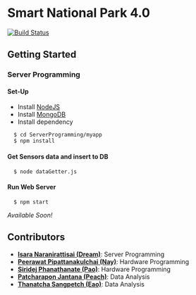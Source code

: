 # Smart National Park 4.0
[![Build Status](https://travis-ci.com/DreamN/HookWorms-Smart-National-Park-4.0.svg?token=TJpXUXyH6FeVTVskWKZU&branch=master)](https://travis-ci.com/DreamN/HookWorms-Smart-National-Park-4.0)
## Getting Started
### Server Programming
#### Set-Up
- Install [NodeJS](https://nodejs.org/en/)
- Install [MongoDB](https://docs.mongodb.com/getting-started/shell/)
- Install dependency

```
  $ cd ServerProgramming/myapp
  $ npm install
```

#### Get Sensors data and insert to DB
```
  $ node dataGetter.js
```

#### Run Web Server
```
  $ npm start
```
*Available Soon!*
## Contributors
- [**Isara Naranirattisai (Dream)**](https://github.com/DreamN): Server Programming
- [**Peerawat Pipattanakulchai (Nay)**](https://www.linkedin.com/in/peerawat-pipattanakulchai-745997117/): Hardware Programming
- [**Siridej Phanathanate (Pao)**](https://www.linkedin.com/in/siridej-phanathanate-aab309115/): Hardware Programming
- [**Patcharapon Jantana (Peach)**](https://web.facebook.com/patcharapon1995): Data Analysis
- [**Thanatcha Sangpetch (Eao)**](https://github.com/ThanatchaEao): Data Analysis
